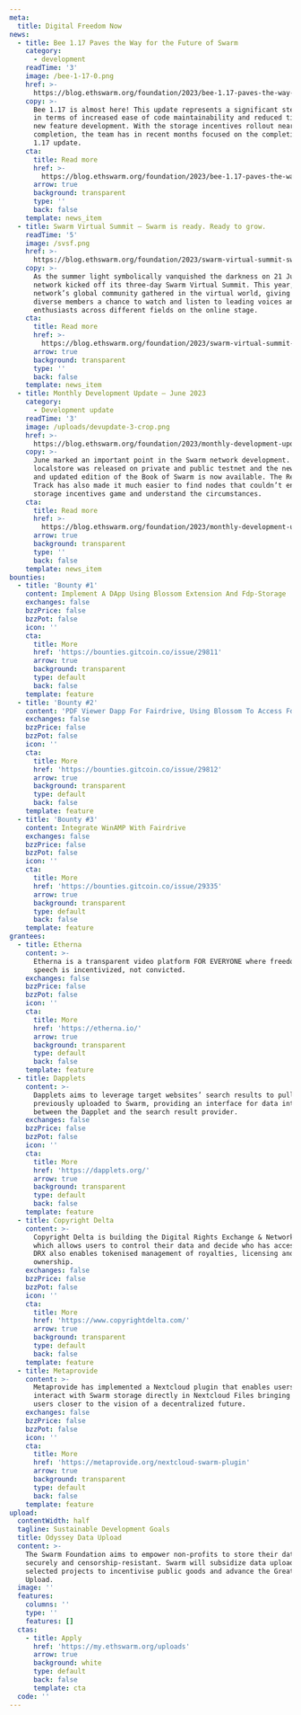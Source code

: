 ```yaml
---
meta:
  title: Digital Freedom Now
news:
  - title: Bee 1.17 Paves the Way for the Future of Swarm
    category:
      - development
    readTime: '3'
    image: /bee-1-17-0.png
    href: >-
      https://blog.ethswarm.org/foundation/2023/bee-1.17-paves-the-way-for-the-future-of-swarm/
    copy: >-
      Bee 1.17 is almost here! This update represents a significant step forward
      in terms of increased ease of code maintainability and reduced time for
      new feature development. With the storage incentives rollout nearing
      completion, the team has in recent months focused on the completion of the
      1.17 update.
    cta:
      title: Read more
      href: >-
        https://blog.ethswarm.org/foundation/2023/bee-1.17-paves-the-way-for-the-future-of-swarm/
      arrow: true
      background: transparent
      type: ''
      back: false
    template: news_item
  - title: Swarm Virtual Summit – Swarm is ready. Ready to grow.
    readTime: '5'
    image: /svsf.png
    href: >-
      https://blog.ethswarm.org/foundation/2023/swarm-virtual-summit-swarm-is-ready.-ready-to-grow./
    copy: >-
      As the summer light symbolically vanquished the darkness on 21 June, Swarm
      network kicked off its three-day Swarm Virtual Summit. This year, the
      network’s global community gathered in the virtual world, giving all its
      diverse members a chance to watch and listen to leading voices and keen
      enthusiasts across different fields on the online stage.
    cta:
      title: Read more
      href: >-
        https://blog.ethswarm.org/foundation/2023/swarm-virtual-summit-swarm-is-ready.-ready-to-grow./
      arrow: true
      background: transparent
      type: ''
      back: false
    template: news_item
  - title: Monthly Development Update – June 2023
    category:
      - Development update
    readTime: '3'
    image: /uploads/devupdate-3-crop.png
    href: >-
      https://blog.ethswarm.org/foundation/2023/monthly-development-update-june-2023/
    copy: >-
      June marked an important point in the Swarm network development. The new
      localstore was released on private and public testnet and the new revised
      and updated edition of the Book of Swarm is now available. The Research
      Track has also made it much easier to find nodes that couldn’t enter the
      storage incentives game and understand the circumstances.
    cta:
      title: Read more
      href: >-
        https://blog.ethswarm.org/foundation/2023/monthly-development-update-june-2023/
      arrow: true
      background: transparent
      type: ''
      back: false
    template: news_item
bounties:
  - title: 'Bounty #1'
    content: Implement A DApp Using Blossom Extension And Fdp-Storage
    exchanges: false
    bzzPrice: false
    bzzPot: false
    icon: ''
    cta:
      title: More
      href: 'https://bounties.gitcoin.co/issue/29811'
      arrow: true
      background: transparent
      type: default
      back: false
    template: feature
  - title: 'Bounty #2'
    content: 'PDF Viewer Dapp For Fairdrive, Using Blossom To Access Fdp-Storage'
    exchanges: false
    bzzPrice: false
    bzzPot: false
    icon: ''
    cta:
      title: More
      href: 'https://bounties.gitcoin.co/issue/29812'
      arrow: true
      background: transparent
      type: default
      back: false
    template: feature
  - title: 'Bounty #3'
    content: Integrate WinAMP With Fairdrive
    exchanges: false
    bzzPrice: false
    bzzPot: false
    icon: ''
    cta:
      title: More
      href: 'https://bounties.gitcoin.co/issue/29335'
      arrow: true
      background: transparent
      type: default
      back: false
    template: feature
grantees:
  - title: Etherna
    content: >-
      Etherna is a transparent video platform FOR EVERYONE where freedom of
      speech is incentivized, not convicted.
    exchanges: false
    bzzPrice: false
    bzzPot: false
    icon: ''
    cta:
      title: More
      href: 'https://etherna.io/'
      arrow: true
      background: transparent
      type: default
      back: false
    template: feature
  - title: Dapplets
    content: >-
      Dapplets aims to leverage target websites’ search results to pull data
      previously uploaded to Swarm, providing an interface for data interchange
      between the Dapplet and the search result provider.
    exchanges: false
    bzzPrice: false
    bzzPot: false
    icon: ''
    cta:
      title: More
      href: 'https://dapplets.org/'
      arrow: true
      background: transparent
      type: default
      back: false
    template: feature
  - title: Copyright Delta
    content: >-
      Copyright Delta is building the Digital Rights Exchange & Network (DRX)
      which allows users to control their data and decide who has access to it.
      DRX also enables tokenised management of royalties, licensing and
      ownership.
    exchanges: false
    bzzPrice: false
    bzzPot: false
    icon: ''
    cta:
      title: More
      href: 'https://www.copyrightdelta.com/'
      arrow: true
      background: transparent
      type: default
      back: false
    template: feature
  - title: Metaprovide
    content: >-
      Metaprovide has implemented a Nextcloud plugin that enables users to
      interact with Swarm storage directly in Nextcloud Files bringing Nextcloud
      users closer to the vision of a decentralized future.
    exchanges: false
    bzzPrice: false
    bzzPot: false
    icon: ''
    cta:
      title: More
      href: 'https://metaprovide.org/nextcloud-swarm-plugin'
      arrow: true
      background: transparent
      type: default
      back: false
    template: feature
upload:
  contentWidth: half
  tagline: Sustainable Development Goals
  title: Odyssey Data Upload
  content: >-
    The Swarm Foundation aims to empower non-profits to store their data
    securely and censorship-resistant. Swarm will subsidize data uploads from
    selected projects to incentivise public goods and advance the Great Data
    Upload.
  image: ''
  features:
    columns: ''
    type: ''
    features: []
  ctas:
    - title: Apply
      href: 'https://my.ethswarm.org/uploads'
      arrow: true
      background: white
      type: default
      back: false
      template: cta
  code: ''
---
```



